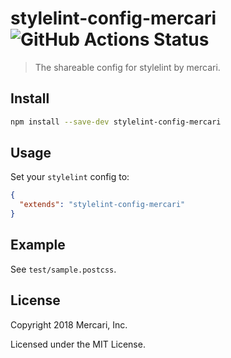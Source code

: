 # stylelint-config-mercari ![GitHub Actions Status](https://github.com/mercari/stylelint-config-mercari/workflows/test/badge.svg?branch=main)


> The shareable config for stylelint by mercari.

## Install

```bash
npm install --save-dev stylelint-config-mercari
```

## Usage

Set your `stylelint` config to:

```json
{
  "extends": "stylelint-config-mercari"
}
```

## Example

See `test/sample.postcss`.

## License

Copyright 2018 Mercari, Inc.

Licensed under the MIT License.
